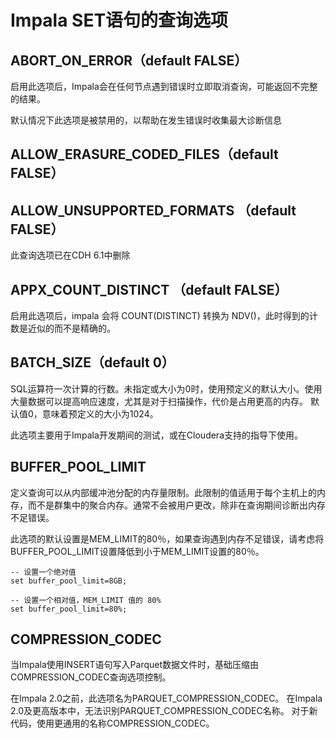 # Impala SET语句的查询选项
## ABORT_ON_ERROR（default FALSE）
启用此选项后，Impala会在任何节点遇到错误时立即取消查询，可能返回不完整的结果。

默认情况下此选项是被禁用的，以帮助在发生错误时收集最大诊断信息
## ALLOW_ERASURE_CODED_FILES（default FALSE）

## ALLOW_UNSUPPORTED_FORMATS （default FALSE）
此查询选项已在CDH 6.1中删除

## APPX_COUNT_DISTINCT （default FALSE）
启用此选项后，impala 会将 COUNT(DISTINCT) 转换为 NDV()，此时得到的计数是近似的而不是精确的。

## BATCH_SIZE（default 0）
SQL运算符一次计算的行数。未指定或大小为0时，使用预定义的默认大小。使用大量数据可以提高响应速度，尤其是对于扫描操作，代价是占用更高的内存。
默认值0，意味着预定义的大小为1024。

此选项主要用于Impala开发期间的测试，或在Cloudera支持的指导下使用。

## BUFFER_POOL_LIMIT 
定义查询可以从内部缓冲池分配的内存量限制。此限制的值适用于每个主机上的内存，而不是群集中的聚合内存。通常不会被用户更改，除非在查询期间诊断出内存不足错误。

此选项的默认设置是MEM_LIMIT的80％，如果查询遇到内存不足错误，请考虑将BUFFER_POOL_LIMIT设置降低到小于MEM_LIMIT设置的80％。

~~~
-- 设置一个绝对值
set buffer_pool_limit=8GB;

-- 设置一个相对值，MEM_LIMIT 值的 80%
set buffer_pool_limit=80%;
~~~
## COMPRESSION_CODEC 
当Impala使用INSERT语句写入Parquet数据文件时，基础压缩由COMPRESSION_CODEC查询选项控制。

在Impala 2.0之前，此选项名为PARQUET_COMPRESSION_CODEC。 在Impala 2.0及更高版本中，无法识别PARQUET_COMPRESSION_CODEC名称。 对于新代码，使用更通用的名称COMPRESSION_CODEC。
